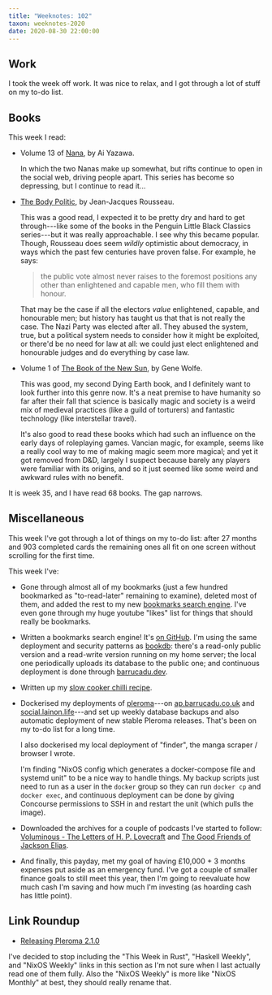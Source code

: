 ```yaml
---
title: "Weeknotes: 102"
taxon: weeknotes-2020
date: 2020-08-30 22:00:00
---
```


## Work

I took the week off work.  It was nice to relax, and I got through a
lot of stuff on my to-do list.


## Books

This week I read:

- Volume 13 of [Nana][], by Ai Yazawa.

  In which the two Nanas make up somewhat, but rifts continue to open
  in the social web, driving people apart.  This series has become so
  depressing, but I continue to read it...

- [The Body Politic][], by Jean-Jacques Rousseau.

  This was a good read, I expected it to be pretty dry and hard to get
  through---like some of the books in the Penguin Little Black
  Classics series---but it was really approachable.  I see why this
  became popular.  Though, Rousseau does seem *wildly* optimistic
  about democracy, in ways which the past few centuries have proven
  false.  For example, he says:

  > the public vote almost never raises to the foremost positions any
  > other than enlightened and capable men, who fill them with honour.

  That may be the case if all the electors *value* enlightened,
  capable, and honourable men; but history has taught us that that is
  not really the case.  The Nazi Party was elected after all.  They
  abused the system, true, but a political system needs to consider
  how it might be exploited, or there'd be no need for law at all: we
  could just elect enlightened and honourable judges and do everything
  by case law.


- Volume 1 of [The Book of the New Sun][], by Gene Wolfe.

  This was good, my second Dying Earth book, and I definitely want to
  look further into this genre now.  It's a neat premise to have
  humanity so far after their fall that science is basically magic and
  society is a weird mix of medieval practices (like a guild of
  torturers) and fantastic technology (like interstellar travel).

  It's also good to read these books which had such an influence on
  the early days of roleplaying games.  Vancian magic, for example,
  seems like a really cool way to me of making magic seem more
  magical; and yet it got removed from D&D, largely I suspect because
  barely any players were familiar with its origins, and so it just
  seemed like some weird and awkward rules with no benefit.

It is week 35, and I have read 68 books.  The gap narrows.

[Nana]: https://en.wikipedia.org/wiki/Nana_(manga)
[The Body Politic]: https://www.goodreads.com/book/show/29378569-the-body-politic
[The Book of the New Sun]: https://en.wikipedia.org/wiki/The_Book_of_the_New_Sun


## Miscellaneous

This week I've got through a lot of things on my to-do list: after 27
months and 903 completed cards the remaining ones all fit on one
screen without scrolling for the first time.

This week I've:

- Gone through almost all of my bookmarks (just a few hundred
  bookmarked as "to-read-later" remaining to examine), deleted most of
  them, and added the rest to my new [bookmarks search engine][].
  I've even gone through my huge youtube "likes" list for things that
  should really be bookmarks.

- Written a bookmarks search engine!  It's [on GitHub][].  I'm using
  the same deployment and security patterns as [bookdb][]: there's a
  read-only public version and a read-write version running on my home
  server; the local one periodically uploads its database to the
  public one; and continuous deployment is done through
  [barrucadu.dev][].

- Written up my [slow cooker chilli recipe][].

- Dockerised my deployments of [pleroma][]---on [ap.barrucadu.co.uk][]
  and [social.lainon.life][]---and set up weekly database backups and
  also automatic deployment of new stable Pleroma releases.  That's
  been on my to-do list for a long time.

  I also dockerised my local deployment of "finder", the manga scraper
  / browser I wrote.

  I'm finding "NixOS config which generates a docker-compose file and
  systemd unit" to be a nice way to handle things.  My backup scripts
  just need to run as a user in the `docker` group so they can run
  `docker cp` and `docker exec`, and continuous deployment can be done
  by giving Concourse permissions to SSH in and restart the unit
  (which pulls the image).

- Downloaded the archives for a couple of podcasts I've started to
  follow: [Voluminous - The Letters of H. P. Lovecraft][] and [The
  Good Friends of Jackson Elias][].

- And finally, this payday, met my goal of having £10,000 + 3 months
  expenses put aside as an emergency fund.  I've got a couple of
  smaller finance goals to still meet this year, then I'm going to
  reevaluate how much cash I'm saving and how much I'm investing (as
  hoarding cash has little point).

[bookmarks search engine]: https://bookmarks.barrucadu.co.uk/search
[on GitHub]: https://github.com/barrucadu/bookmarks
[bookdb]: https://bookdb.barrucadu.co.uk/search
[barrucadu.dev]: https://www.barrucadu.dev/
[slow cooker chilli recipe]: recipe-chilli-slow-cooker.html
[pleroma]: https://pleroma.social/
[ap.barrucadu.co.uk]: https://ap.barrucadu.co.uk
[social.lainon.life]: https://social.lainon.life
[Voluminous - The Letters of H. P. Lovecraft]: https://www.hplhs.org/voluminous.php
[The Good Friends of Jackson Elias]: https://blasphemoustomes.com/

## Link Roundup

- [Releasing Pleroma 2.1.0](https://pleroma.social/blog/2020/08/28/releasing-pleroma-2-1-0/)

I've decided to stop including the "This Week in Rust", "Haskell
Weekly", and "NixOS Weekly" links in this section as I'm not sure when
I last actually read one of them fully.  Also the "NixOS Weekly" is
more like "NixOS Monthly" at best, they should really rename that.
